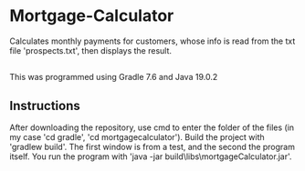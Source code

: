 # Mortgage-Calculator
Calculates monthly payments for customers, whose info is read from the txt file 'prospects.txt', then displays the result.
## 
This was programmed using Gradle 7.6 and Java 19.0.2

## Instructions
After downloading the repository, use cmd to enter the folder of the files (in my case 'cd gradle', 'cd mortgagecalculator'). 
Build the project with 'gradlew build'. The first window is from a test, and the second the program itself. 
You run the program with 'java -jar build\libs\mortgageCalculator.jar'.
